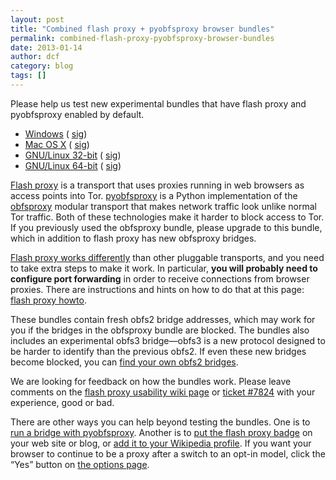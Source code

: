 ```yaml
---
layout: post
title: "Combined flash proxy + pyobfsproxy browser bundles"
permalink: combined-flash-proxy-pyobfsproxy-browser-bundles
date: 2013-01-14
author: dcf
category: blog
tags: []
---
```


Please help us test new experimental bundles that have flash proxy and pyobfsproxy enabled by default.

- [Windows](https://people.torproject.org/~dcf/flashproxy/tor-flashproxy-pyobfsproxy-browser-2.4.7-alpha-1_en-US.exe) ( [sig](https://people.torproject.org/~dcf/flashproxy/tor-flashproxy-pyobfsproxy-browser-2.4.7-alpha-1_en-US.exe.asc))
- [Mac OS X](https://people.torproject.org/~dcf/flashproxy/TorBrowser-FlashProxy-PyObfsproxy-2.4.7-alpha-1-osx-i386-en-US.zip) ( [sig](https://people.torproject.org/~dcf/flashproxy/TorBrowser-FlashProxy-PyObfsproxy-2.4.7-alpha-1-osx-i386-en-US.zip.asc))
- [GNU/Linux 32-bit](https://people.torproject.org/~dcf/flashproxy/tor-flashproxy-pyobfsproxy-browser-gnu-linux-i686-2.4.7-alpha-1-dev-en-US.tar.gz) ( [sig](https://people.torproject.org/~dcf/flashproxy/tor-flashproxy-pyobfsproxy-browser-gnu-linux-i686-2.4.7-alpha-1-dev-en-US.tar.gz.asc))
- [GNU/Linux 64-bit](https://people.torproject.org/~dcf/flashproxy/tor-flashproxy-pyobfsproxy-browser-gnu-linux-x86_64-2.4.7-alpha-1-dev-en-US.tar.gz) ( [sig](https://people.torproject.org/~dcf/flashproxy/tor-flashproxy-pyobfsproxy-browser-gnu-linux-x86_64-2.4.7-alpha-1-dev-en-US.tar.gz.asc))

[Flash proxy](http://crypto.stanford.edu/flashproxy/) is a transport that uses proxies running in web browsers as access points into Tor. [pyobfsproxy](https://gitweb.torproject.org/user/asn/pyobfsproxy.git) is a Python implementation of the [obfsproxy](https://www.torproject.org/projects/obfsproxy) modular transport that makes network traffic look unlike normal Tor traffic. Both of these technologies make it harder to block access to Tor. If you previously used the obfsproxy bundle, please upgrade to this bundle, which in addition to flash proxy has new obfsproxy bridges.

[Flash proxy works differently](https://trac.torproject.org/projects/tor/wiki/FlashProxyHowto) than other pluggable transports, and you need to take extra steps to make it work. In particular, **you will probably need to configure port forwarding** in order to receive connections from browser proxies. There are instructions and hints on how to do that at this page: [flash proxy howto](https://trac.torproject.org/projects/tor/wiki/FlashProxyHowto).

These bundles contain fresh obfs2 bridge addresses, which may work for you if the bridges in the obfsproxy bundle are blocked. The bundles also includes an experimental obfs3 bridge—obfs3 is a new protocol designed to be harder to identify than the previous obfs2. If even these new bridges become blocked, you can [find your own obfs2 bridges](https://bridges.torproject.org/?transport=obfs2).

We are looking for feedback on how the bundles work. Please leave comments on the [flash proxy usability wiki page](https://trac.torproject.org/projects/tor/wiki/FlashProxyUsability) or [ticket #7824](https://trac.torproject.org/projects/tor/ticket/7824) with your experience, good or bad.

There are other ways you can help beyond testing the bundles. One is to [run a bridge with pyobfsproxy](https://gitweb.torproject.org/user/asn/pyobfsproxy.git/blob/HEAD:/doc/HOWTO.txt). Another is to [put the flash proxy badge](http://crypto.stanford.edu/flashproxy/#badge-howto) on your web site or blog, or [add it to your Wikipedia profile](https://gitweb.torproject.org/flashproxy.git/blob/HEAD:/modules/mediawiki/custom.js). If you want your browser to continue to be a proxy after a switch to an opt-in model, click the “Yes” button on [the options page](http://crypto.stanford.edu/flashproxy/options.html).

